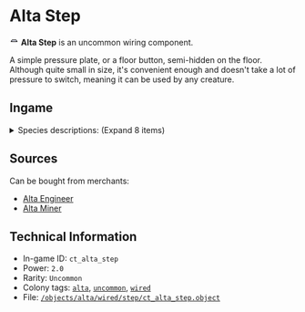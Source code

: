 # Alta Step

<img src="https://raw.githubusercontent.com/Ceterai/Enternia/main/objects/alta/wired/step/icon.png" alt="Alta Step icon" loading="lazy" height="16px" width="auto" /> **Alta Step** is an uncommon wiring component.

A simple pressure plate, or a floor button, semi-hidden on the floor.  
Although quite small in size, it's convenient enough and doesn't take a lot of pressure to switch, meaning it can be used by any creature.

## Ingame

<details markdown="1"><summary>Species descriptions: (Expand 8 items)</summary>

- Alta: A typical hidden step. Used for poi traps, mostly. Very satisfying to press, if you ask me.
- Apex: A button. Its function is unknown. Only one way to find out.
- Avian: Why am I always compelled to push buttons?
- Floran: Floran push buttonsss!
- Glitch: Tempted. A button, begging to be pressed.
- Human: There's a button! I can't not press it!
- Hylotl: Buttons are infuriating. Still, I must push it.
- Novakid: Why is it always so darn temptin' to push buttons.

</details>

## Sources

Can be bought from merchants:

- [Alta Engineer](https://ceterai.github.io/MyEnternia/Wiki/AltaEngineer)
- [Alta Miner](https://ceterai.github.io/MyEnternia/Wiki/AltaMiner)

## Technical Information

- In-game ID: `ct_alta_step`
- Power: `2.0`
- Rarity: `Uncommon`
- Colony tags: [`alta`](https://ceterai.github.io/MyEnternia/Wiki/Tags/Alta), [`uncommon`](https://ceterai.github.io/MyEnternia/Wiki/Tags/Uncommon), [`wired`](https://ceterai.github.io/MyEnternia/Wiki/Tags/Wired)
- File: [`/objects/alta/wired/step/ct_alta_step.object`](https://github.com/Ceterai/Enternia/blob/main/objects/alta/wired/step/ct_alta_step.object)

